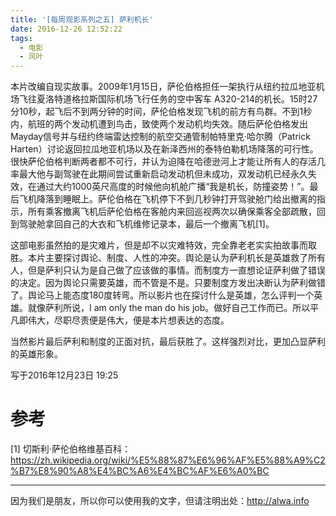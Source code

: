 ```yaml
---
title: '[每周观影系列之五] 萨利机长'
date: 2016-12-26 12:52:22
tags:
  - 电影
  - 风叶
---
```



本片改编自现实故事。2009年1月15日，萨伦伯格担任一架执行从纽约拉瓜地亚机场飞往夏洛特道格拉斯国际机场飞行任务的空中客车 A320-214的机长。15时27分10秒，起飞后不到两分钟的时间，萨伦伯格发现飞机的前方有鸟群。不到1秒内，航班的两个发动机遭到鸟击，致使两个发动机均失效。随后萨伦伯格发出Mayday信号并与纽约终端雷达控制的航空交通管制帕特里克·哈尔腾（Patrick Harten）讨论返回拉瓜地亚机场以及在新泽西州的泰特伯勒机场降落的可行性。很快萨伦伯格判断两者都不可行，并认为迫降在哈德逊河上才能让所有人的存活几率最大他与副驾驶在此期间尝试重新启动发动机但未成功，双发动机已经永久失效，在通过大约1000英尺高度的时候他向机舱广播“我是机长，防撞姿势！”。最后飞机降落到睡眠上。萨伦伯格在飞机停下不到几秒钟打开驾驶舱门给出撤离的指示，所有乘客撤离飞机后萨伦伯格在客舱内来回巡视两次以确保乘客全部疏散，回到驾驶舱拿回自己的大衣和飞机维修记录本，最后一个撤离飞机[1]。
<!-- more -->

这部电影虽然拍的是灾难片，但是却不以灾难特效，完全靠老老实实拍故事而取胜。本片主要探讨舆论、制度、人性的冲突。舆论是认为萨利机长是英雄救了所有人，但是萨利只认为是自己做了应该做的事情。而制度方一直想论证萨利做了错误的决定。因为舆论只需要英雄，而不管是不是。只要制度方发出决断认为萨利做错了。舆论马上能态度180度转弯。所以影片也在探讨什么是英雄，怎么评判一个英雄。就像萨利所说，I am only the man do his job。做好自己工作而已。所以平凡即伟大，尽职尽责便是伟大，便是本片想表达的态度。

当然影片最后萨利和制度的正面对抗，最后获胜了。这样强烈对比，更加凸显萨利的英雄形象。

写于2016年12月23日 19:25

# 参考
[1] 切斯利·萨伦伯格维基百科：https://zh.wikipedia.org/wiki/%E5%88%87%E6%96%AF%E5%88%A9%C2%B7%E8%90%A8%E4%BC%A6%E4%BC%AF%E6%A0%BC

---

因为我们是朋友，所以你可以使用我的文字，但请注明出处：http://alwa.info
